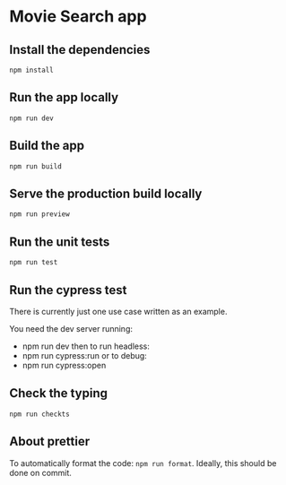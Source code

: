 # Movie Search app

## Install the dependencies

`npm install`

## Run the app locally

`npm run dev`

## Build the app

`npm run build`

## Serve the production build locally

`npm run preview`

## Run the unit tests

`npm run test`

## Run the cypress test

There is currently just one use case written as an example.

You need the dev server running:

- npm run dev
  then to run headless:
- npm run cypress:run
  or to debug:
- npm run cypress:open

## Check the typing

`npm run checkts`

## About prettier

To automatically format the code: `npm run format`.
Ideally, this should be done on commit.
